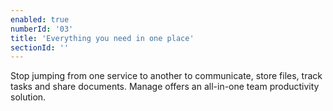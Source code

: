 ```yaml
---
enabled: true
numberId: '03'
title: 'Everything you need in one place'
sectionId: ''
---
```


Stop jumping from one service to another to communicate, store files, track tasks and share documents. Manage offers an all-in-one team productivity solution.
